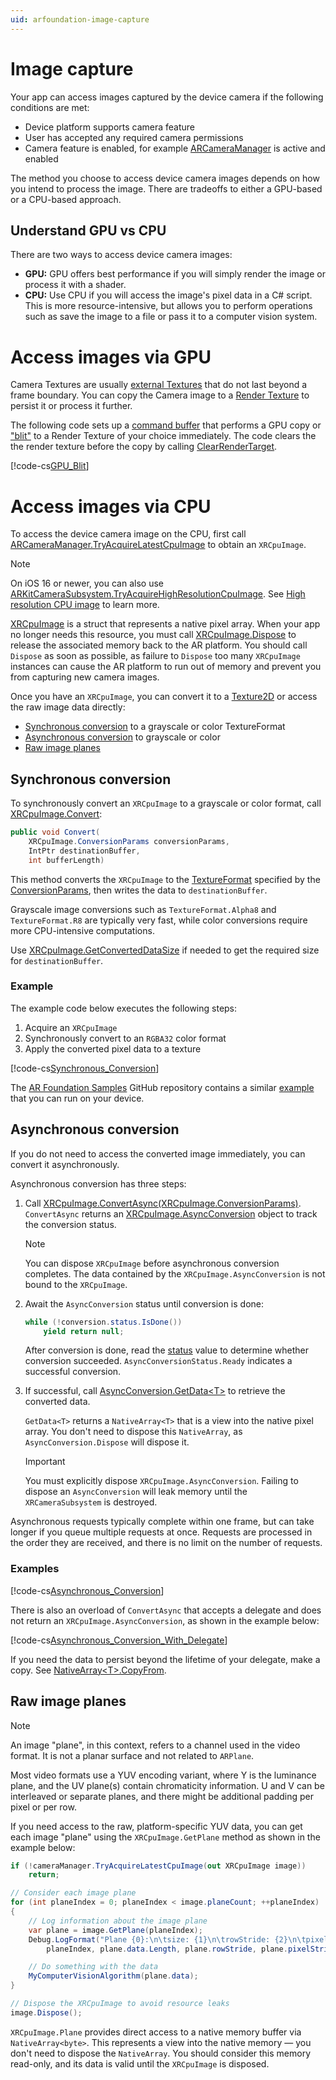 ```yaml
---
uid: arfoundation-image-capture
---
```

# Image capture

Your app can access images captured by the device camera if the following conditions are met:

* Device platform supports camera feature
* User has accepted any required camera permissions
* Camera feature is enabled, for example [ARCameraManager](xref:arfoundation-camera-components#ar-camera-manager-component) is active and enabled

The method you choose to access device camera images depends on how you intend to process the image. There are tradeoffs to either a GPU-based or a CPU-based approach.

## Understand GPU vs CPU

There are two ways to access device camera images:

* **GPU:** GPU offers best performance if you will simply render the image or process it with a shader.
* **CPU:** Use CPU if you will access the image's pixel data in a C# script. This is more resource-intensive, but allows you to perform operations such as save the image to a file or pass it to a computer vision system.

# Access images via GPU

Camera Textures are usually [external Textures](https://docs.unity3d.com/ScriptReference/Texture2D.CreateExternalTexture.html) that do not last beyond a frame boundary. You can copy the Camera image to a [Render Texture](https://docs.unity3d.com/Manual/class-RenderTexture.html) to persist it or process it further.

The following code sets up a [command buffer](https://docs.unity3d.com/ScriptReference/Rendering.CommandBuffer.html) that performs a GPU copy or ["blit"](https://docs.unity3d.com/ScriptReference/Rendering.CommandBuffer.Blit.html) to a Render Texture of your choice immediately. The code clears the the render texture before the copy by calling [ClearRenderTarget](https://docs.unity3d.com/ScriptReference/Rendering.CommandBuffer.ClearRenderTarget.html).

[!code-cs[GPU_Blit](../../../Tests/Runtime/CodeSamples/CpuImageSamples.cs#GPU_Blit)]

# Access images via CPU

To access the device camera image on the CPU, first call [ARCameraManager.TryAcquireLatestCpuImage](xref:UnityEngine.XR.ARFoundation.ARCameraManager.TryAcquireLatestCpuImage(UnityEngine.XR.ARSubsystems.XRCpuImage@)) to obtain an `XRCpuImage`.

> [!NOTE]
> On iOS 16 or newer, you can also use [ARKitCameraSubsystem.TryAcquireHighResolutionCpuImage](https://docs.unity3d.com/Packages/com.unity.xr.arkit@6.1/api/UnityEngine.XR.ARKit.ARKitCameraSubsystem.html#UnityEngine_XR_ARKit_ARKitCameraSubsystem_TryAcquireHighResolutionCpuImage). See [High resolution CPU image](https://docs.unity3d.com/Packages/com.unity.xr.arkit@6.0/manual/arkit-camera.html#high-resolution-cpu-image) to learn more.

[XRCpuImage](xref:UnityEngine.XR.ARSubsystems.XRCpuImage) is a struct that represents a native pixel array. When your app no longer needs this resource, you must call [XRCpuImage.Dispose](xref:UnityEngine.XR.ARSubsystems.XRCpuImage.Dispose) to release the associated memory back to the AR platform. You should call `Dispose` as soon as possible, as failure to `Dispose` too many `XRCpuImage` instances can cause the AR platform to run out of memory and prevent you from capturing new camera images.

Once you have an `XRCpuImage`, you can convert it to a [Texture2D](xref:UnityEngine.Texture2D) or access the raw image data directly:

- [Synchronous conversion](#synchronous-conversion) to a grayscale or color TextureFormat
- [Asynchronous conversion](#asynchronous-conversion) to grayscale or color
- [Raw image planes](#raw-image-planes)

## Synchronous conversion

To synchronously convert an `XRCpuImage` to a grayscale or color format, call [XRCpuImage.Convert](xref:UnityEngine.XR.ARSubsystems.XRCpuImage.Convert*):

```csharp
public void Convert(
    XRCpuImage.ConversionParams conversionParams,
    IntPtr destinationBuffer,
    int bufferLength)
```

This method converts the `XRCpuImage` to the [TextureFormat](xref:UnityEngine.TextureFormat) specified by the [ConversionParams](xref:UnityEngine.XR.ARSubsystems.XRCpuImage.ConversionParams), then writes the data to `destinationBuffer`.

Grayscale image conversions such as `TextureFormat.Alpha8` and `TextureFormat.R8` are typically very fast, while color conversions require more CPU-intensive computations.

Use [XRCpuImage.GetConvertedDataSize](xref:UnityEngine.XR.ARSubsystems.XRCpuImage.GetConvertedDataSize(UnityEngine.Vector2Int,UnityEngine.TextureFormat)) if needed to get the required size for `destinationBuffer`.

### Example

The example code below executes the following steps:

1. Acquire an `XRCpuImage`
2. Synchronously convert to an `RGBA32` color format
3. Apply the converted pixel data to a texture

[!code-cs[Synchronous_Conversion](../../../Tests/Runtime/CodeSamples/CpuImageSamples.cs#Synchronous_Conversion)]

The [AR Foundation Samples](https://github.com/Unity-Technologies/arfoundation-samples#cpu-images) GitHub repository contains a similar [example](https://github.com/Unity-Technologies/arfoundation-samples/blob/main/Assets/Scripts/CpuImageSample.cs) that you can run on your device.

## Asynchronous conversion

If you do not need to access the converted image immediately, you can convert it asynchronously.

Asynchronous conversion has three steps:

1. Call [XRCpuImage.ConvertAsync(XRCpuImage.ConversionParams)](xref:UnityEngine.XR.ARSubsystems.XRCpuImage.ConvertAsync(UnityEngine.XR.ARSubsystems.XRCpuImage.ConversionParams)). `ConvertAsync` returns an [XRCpuImage.AsyncConversion](xref:UnityEngine.XR.ARSubsystems.XRCpuImage.AsyncConversion) object to track the conversion status.

    > [!NOTE]
    > You can dispose `XRCpuImage` before asynchronous conversion completes. The data contained by the `XRCpuImage.AsyncConversion` is not bound to the `XRCpuImage`.

2. Await the `AsyncConversion` status until conversion is done:

    ```csharp
    while (!conversion.status.IsDone())
        yield return null;
    ```

    After conversion is done, read the [status](xref:UnityEngine.XR.ARSubsystems.XRCpuImage.AsyncConversionStatus) value to determine whether conversion succeeded. `AsyncConversionStatus.Ready` indicates a successful conversion.

3. If successful, call [AsyncConversion.GetData\<T\>](xref:UnityEngine.XR.ARSubsystems.XRCpuImage.AsyncConversion.GetData``1) to retrieve the converted data.

    `GetData<T>` returns a `NativeArray<T>` that is a view into the native pixel array. You don't need to dispose this `NativeArray`, as `AsyncConversion.Dispose` will dispose it.

    > [!IMPORTANT]
    > You must explicitly dispose `XRCpuImage.AsyncConversion`. Failing to dispose an `AsyncConversion` will leak memory until the `XRCameraSubsystem` is destroyed.

Asynchronous requests typically complete within one frame, but can take longer if you queue multiple requests at once. Requests are processed in the order they are received, and there is no limit on the number of requests.

### Examples

[!code-cs[Asynchronous_Conversion](../../../Tests/Runtime/CodeSamples/CpuImageSamples.cs#Asynchronous_Conversion)]

There is also an overload of `ConvertAsync` that accepts a delegate and does not return an `XRCpuImage.AsyncConversion`, as shown in the example below:

[!code-cs[Asynchronous_Conversion_With_Delegate](../../../Tests/Runtime/CodeSamples/CpuImageSamples.cs#Asynchronous_Conversion_With_Delegate)]

If you need the data to persist beyond the lifetime of your delegate, make a copy. See [NativeArray\<T\>.CopyFrom](https://docs.unity3d.com/ScriptReference/Unity.Collections.NativeArray_1.CopyFrom.html).

## Raw image planes

> [!NOTE]
> An image "plane", in this context, refers to a channel used in the video format. It is not a planar surface and not related to `ARPlane`.

Most video formats use a YUV encoding variant, where Y is the luminance plane, and the UV plane(s) contain chromaticity information. U and V can be interleaved or separate planes, and there might be additional padding per pixel or per row.

If you need access to the raw, platform-specific YUV data, you can get each image "plane" using the `XRCpuImage.GetPlane` method as shown in the example below:

```csharp
if (!cameraManager.TryAcquireLatestCpuImage(out XRCpuImage image))
    return;

// Consider each image plane
for (int planeIndex = 0; planeIndex < image.planeCount; ++planeIndex)
{
    // Log information about the image plane
    var plane = image.GetPlane(planeIndex);
    Debug.LogFormat("Plane {0}:\n\tsize: {1}\n\trowStride: {2}\n\tpixelStride: {3}",
        planeIndex, plane.data.Length, plane.rowStride, plane.pixelStride);

    // Do something with the data
    MyComputerVisionAlgorithm(plane.data);
}

// Dispose the XRCpuImage to avoid resource leaks
image.Dispose();
```

`XRCpuImage.Plane` provides direct access to a native memory buffer via `NativeArray<byte>`. This represents a view into the native memory — you don't need to dispose the `NativeArray`. You should consider this memory read-only, and its data is valid until the `XRCpuImage` is disposed.
